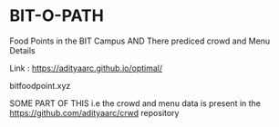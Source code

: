 # BIT-O-PATH
Food Points in the BIT Campus AND There prediced crowd and Menu Details

Link : https://adityaarc.github.io/optimal/

bitfoodpoint.xyz

SOME PART OF THIS i.e the crowd and menu data is present in the https://github.com/adityaarc/crwd  repository
